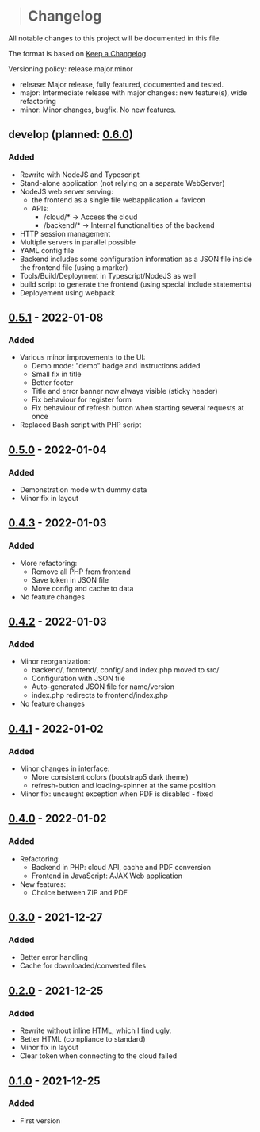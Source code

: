 ># Changelog
All notable changes to this project will be documented in this file.

The format is based on [Keep a Changelog](https://keepachangelog.com/en/1.0.0/).

Versioning policy: release.major.minor
- release: Major release, fully featured, documented and tested.
- major: Intermediate release with major changes: new feature(s), wide refactoring
- minor: Minor changes, bugfix. No new features.

## develop (planned: [0.6.0])
### Added
- Rewrite with NodeJS and Typescript
- Stand-alone application (not relying on a separate WebServer)
- NodeJS web server serving:
  - the frontend as a single file webapplication + favicon
  - APIs:
    - /cloud/* -> Access the cloud
    - /backend/* -> Internal functionalities of the backend
- HTTP session management
- Multiple servers in parallel possible
- YAML config file
- Backend includes some configuration information as a JSON file inside the frontend file (using a marker)
- Tools/Build/Deployment in Typescript/NodeJS as well
- build script to generate the frontend (using special include statements)
- Deployement using webpack

## [0.5.1] - 2022-01-08
### Added
- Various minor improvements to the UI:
  - Demo mode: "demo" badge and instructions added
  - Small fix in title
  - Better footer
  - Title and error banner now always visible (sticky header)
  - Fix behaviour for register form
  - Fix behaviour of refresh button when starting several requests at once
- Replaced Bash script with PHP script

## [0.5.0] - 2022-01-04
### Added
- Demonstration mode with dummy data
- Minor fix in layout

## [0.4.3] - 2022-01-03
### Added
- More refactoring:
  - Remove all PHP from frontend
  - Save token in JSON file
  - Move config and cache to data
- No feature changes

## [0.4.2] - 2022-01-03
### Added
- Minor reorganization:
  - backend/, frontend/, config/ and index.php moved to src/
  - Configuration with JSON file
  - Auto-generated JSON file for name/version
  - index.php redirects to frontend/index.php
- No feature changes

## [0.4.1] - 2022-01-02
### Added
- Minor changes in interface:
  - More consistent colors (bootstrap5 dark theme)
  - refresh-button and loading-spinner at the same position
- Minor fix: uncaught exception when PDF is disabled - fixed

## [0.4.0] - 2022-01-02
### Added
- Refactoring:
  - Backend in PHP: cloud API, cache and PDF conversion
  - Frontend in JavaScript: AJAX Web application
- New features:
  - Choice between ZIP and PDF

## [0.3.0] - 2021-12-27
### Added
- Better error handling
- Cache for downloaded/converted files

## [0.2.0] - 2021-12-25
### Added
- Rewrite without inline HTML, which I find ugly.
- Better HTML (compliance to standard)
- Minor fix in layout
- Clear token when connecting to the cloud failed

## [0.1.0] - 2021-12-25
### Added
- First version

[0.6.0]: https://github.com/polletfa/rmWebUI/projects/3

[develop]: https://github.com/polletfa/rmWebUI/compare/0.5.1...develop
[0.5.1]: https://github.com/polletfa/rmWebUI/compare/0.5.0...0.5.1
[0.5.0]: https://github.com/polletfa/rmWebUI/compare/0.4.3...0.5.0
[0.4.3]: https://github.com/polletfa/rmWebUI/compare/0.4.2...0.4.3
[0.4.2]: https://github.com/polletfa/rmWebUI/compare/0.4.1...0.4.2
[0.4.1]: https://github.com/polletfa/rmWebUI/compare/0.4.0...0.4.1
[0.4.0]: https://github.com/polletfa/rmWebUI/compare/0.3.0...0.4.0
[0.3.0]: https://github.com/polletfa/rmWebUI/compare/0.2.0...0.3.0
[0.2.0]: https://github.com/polletfa/rmWebUI/compare/0.1.0...0.2.0
[0.1.0]: https://github.com/polletfa/rmWebUI/releases/tag/0.1.0

